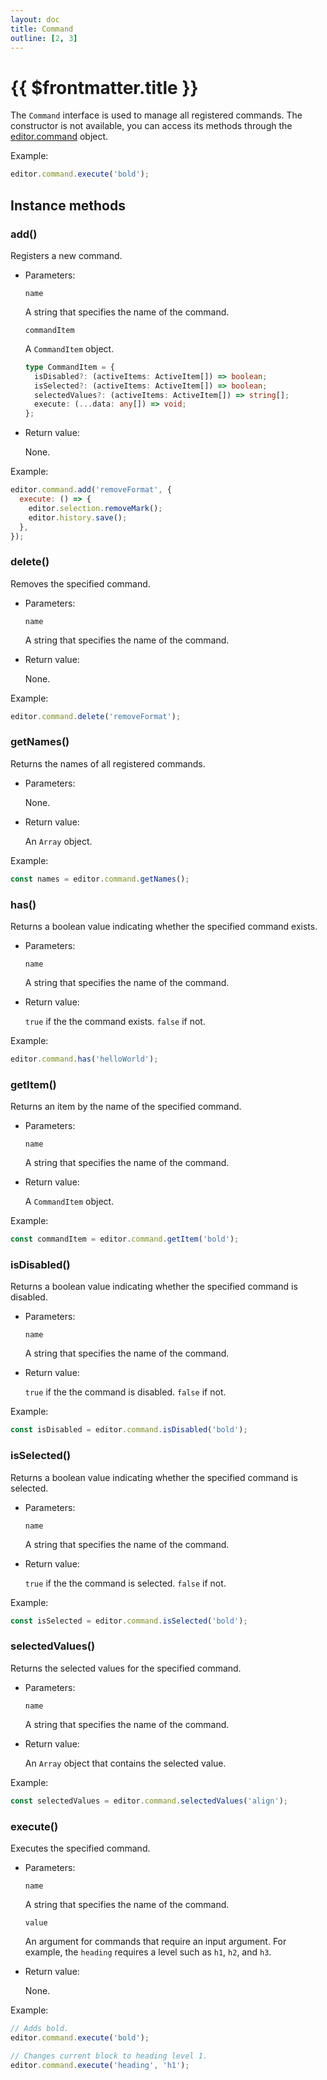 ```yaml
---
layout: doc
title: Command
outline: [2, 3]
---
```


# {{ $frontmatter.title }}

The `Command` interface is used to manage all registered commands. The constructor is not available, you can access its methods through the [editor.command](/reference/editor.md#command) object.

Example:

```js
editor.command.execute('bold');
```


## Instance methods

### add()

Registers a new command.

* Parameters:

  `name`

  A string that specifies the name of the command.

  `commandItem`

  A `CommandItem` object.

  ```ts
  type CommandItem = {
    isDisabled?: (activeItems: ActiveItem[]) => boolean;
    isSelected?: (activeItems: ActiveItem[]) => boolean;
    selectedValues?: (activeItems: ActiveItem[]) => string[];
    execute: (...data: any[]) => void;
  };
  ```

* Return value:

  None.

Example:

```js
editor.command.add('removeFormat', {
  execute: () => {
    editor.selection.removeMark();
    editor.history.save();
  },
});
```


### delete()

Removes the specified command.

* Parameters:

  `name`

  A string that specifies the name of the command.

* Return value:

  None.

Example:

```js
editor.command.delete('removeFormat');
```


### getNames()

Returns the names of all registered commands.

* Parameters:

  None.

* Return value:

  An `Array` object.

Example:

```js
const names = editor.command.getNames();
```


### has()

Returns a boolean value indicating whether the specified command exists.

* Parameters:

  `name`

  A string that specifies the name of the command.

* Return value:

  `true` if the the command exists. `false` if not.

Example:

```js
editor.command.has('helloWorld');
```


### getItem()

Returns an item by the name of the specified command.

* Parameters:

  `name`

  A string that specifies the name of the command.

* Return value:

  A `CommandItem` object.

Example:

```js
const commandItem = editor.command.getItem('bold');
```


### isDisabled()

Returns a boolean value indicating whether the specified command is disabled.

* Parameters:

  `name`

  A string that specifies the name of the command.

* Return value:

  `true` if the the command is disabled. `false` if not.

Example:

```js
const isDisabled = editor.command.isDisabled('bold');
```


### isSelected()

Returns a boolean value indicating whether the specified command is selected.

* Parameters:

  `name`

  A string that specifies the name of the command.

* Return value:

  `true` if the the command is selected. `false` if not.

Example:

```js
const isSelected = editor.command.isSelected('bold');
```


### selectedValues()

Returns the selected values for the specified command.

* Parameters:

  `name`

  A string that specifies the name of the command.

* Return value:

  An `Array` object that contains the selected value.

Example:

```js
const selectedValues = editor.command.selectedValues('align');
```


### execute()

Executes the specified command.

* Parameters:

  `name`

  A string that specifies the name of the command.

  `value` <Badge type="info" text="Optional" />

  An argument for commands that require an input argument. For example, the `heading` requires a level such as `h1`, `h2`, and `h3`.

* Return value:

  None.

Example:

```js
// Adds bold.
editor.command.execute('bold');

// Changes current block to heading level 1.
editor.command.execute('heading', 'h1');
```
